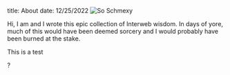 title: About
date: 12/25/2022
![So Schmexy][my_sweet_photo]

Hi, I am <username> and I wrote this epic collection of Interweb
wisdom. In days of yore, much of this would have been deemed sorcery
and I would probably have been burned at the stake.


This is a test

?

[my_sweet_photo]: {static}/images/Coins.png